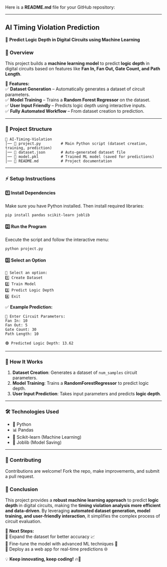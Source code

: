 Here is a **README.md** file for your GitHub repository:  

---

## **AI Timing Violation Prediction**  
🚀 **Predict Logic Depth in Digital Circuits using Machine Learning**  

### **📌 Overview**  
This project builds a **machine learning model** to predict **logic depth** in digital circuits based on features like **Fan In, Fan Out, Gate Count, and Path Length**.  

🔹 **Features:**  
✅ **Dataset Generation** – Automatically generates a dataset of circuit parameters.  
✅ **Model Training** – Trains a **Random Forest Regressor** on the dataset.  
✅ **User Input Friendly** – Predicts logic depth using interactive inputs.  
✅ **Fully Automated Workflow** – From dataset creation to prediction.  

---

### **📂 Project Structure**
```
📁 AI-Timing-Violation
│── 📄 project.py         # Main Python script (dataset creation, training, prediction)
│── 📄 dataset.json       # Auto-generated dataset file
│── 📄 model.pkl          # Trained ML model (saved for predictions)
│── 📄 README.md          # Project documentation
```

---

### **⚡ Setup Instructions**
#### **1️⃣ Install Dependencies**
Make sure you have Python installed. Then install required libraries:
```bash
pip install pandas scikit-learn joblib
```

#### **2️⃣ Run the Program**
Execute the script and follow the interactive menu:
```bash
python project.py
```

#### **3️⃣ Select an Option**
```
🔹 Select an option:
1️⃣ Create Dataset
2️⃣ Train Model
3️⃣ Predict Logic Depth
4️⃣ Exit
```

✅ **Example Prediction:**  
```
🔹 Enter Circuit Parameters:
Fan In: 10
Fan Out: 5
Gate Count: 30
Path Length: 10

🟢 Predicted Logic Depth: 13.62
```

---

### **🔧 How It Works**
1. **Dataset Creation**: Generates a dataset of `num_samples` circuit parameters.  
2. **Model Training**: Trains a **RandomForestRegressor** to predict logic depth.  
3. **User Input Prediction**: Takes input parameters and predicts **logic depth**.  

---

### **🛠 Technologies Used**
- 🐍 Python  
- 📊 Pandas  
- 🤖 Scikit-learn (Machine Learning)  
- 📂 Joblib (Model Saving)  

---

### **📌 Contributing**
Contributions are welcome! Fork the repo, make improvements, and submit a pull request.  

### **🎯 Conclusion**  
This project provides a **robust machine learning approach** to predict **logic depth** in digital circuits, making the **timing violation analysis more efficient and data-driven**. By leveraging **automated dataset generation, model training, and user-friendly interaction**, it simplifies the complex process of circuit evaluation.  

🚀 **Next Steps:**  
🔹 Expand the dataset for better accuracy 📈  
🔹 Fine-tune the model with advanced ML techniques 🤖  
🔹 Deploy as a web app for real-time predictions 🌐  

💡 **Keep innovating, keep coding!** 🔥🚀
